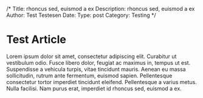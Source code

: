 /*
Title: rhoncus sed, euismod a ex
Description: rhoncus sed, euismod a ex
Author: Test Testesen
Date:
Type: post
Category: Testing
*/

# Test Article


Lorem ipsum dolor sit amet, consectetur adipiscing elit. Curabitur ut vestibulum odio. Fusce libero dolor, feugiat ac maximus in, tempus ut est. Suspendisse a vehicula turpis, vitae tincidunt mauris. Aenean eu massa sollicitudin, rutrum ante fermentum, euismod sapien. Pellentesque consectetur tortor imperdiet tincidunt eleifend. Pellentesque a varius metus. Nulla facilisi. Nam purus erat, imperdiet id rhoncus sed, euismod a ex.
